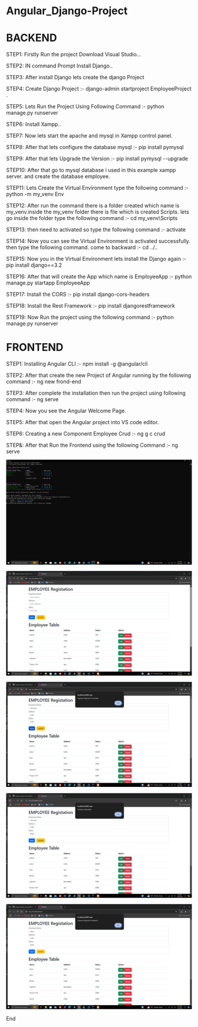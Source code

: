 # Angular_Django-Project

# BACKEND
STEP1: Firstly Run the project Download Visual Studio...



STEP2: IN command Prompt Install Django..




STEP3: After install Django lets create the django Project




STEP4: Create Django Project  :-
       django-admin startproject EmployeeProject .



       
STEP5: Lets Run the Project Using Following Command  :-
       python manage.py runserver



       
STEP6: Install Xampp..




STEP7: Now lets start the apache and mysql in Xampp control panel.




STEP8: After that lets configure the database mysql  :-
     pip install pymysql



     
STEP9: After that lets Upgrade the Version  :-
       pip install pymysql --upgrade



       
STEP10: After that go to mysql database i used in this example xampp server. and create the database employee.




STEP11: Lets Create the Virtual Environment type the following command   :-
        python -m my_venv Env



        
STEP12: After run the command there is a folder created which name is my_venv.inside the my_venv folder there is file which is created Scripts. lets go inside the folder type the following command    :-
        cd my_venv\Scripts



        
STEP13: then need to activated so type the following command    :-
     activate



     
STEP14: Now you can see the Virtual Environment is activated successfully. then type the following command. come to backward   :-
        cd ../..



        
STEP15: Now you in the Virtual Environment lets install the Django again   :-
        pip install django==3.2



        
STEP16: After that will create the App which name is EmployeeApp    :-
        python manage.py startapp EmployeeApp



        
STEP17: Install the CORS    :-
        pip install django-cors-headers



        
STEP18: Install the Rest Framework    :-
        pip install djangorestframework



        
STEP19: Now Run the project using the following command    :-
     python manage.py runserver


# FRONTEND
STEP1: Installing Angular CLI   :-
       npm install -g @angular/cli



       
STEP2: After that create the new Project of Angular running by the following command    :-
       ng new frond-end



       
STEP3: After complete the installation then run the project using following command    :-
       ng serve



       
STEP4: Now you see the Angular Welcome Page.




STEP5: After that open the Angular project into VS code editor.




STEP6: Creating a new Component Employee Crud    :-
       ng g c crud



       
STEP&: After that Run the Frontend using the following Command     :-
        ng serve


![img alt](https://github.com/Thannnuuuu/Angular_Django-Project/blob/main/employee%20front.PNG?raw=true)  



![img alt](https://github.com/Thannnuuuu/Angular_Django-Project/blob/main/employe%20registerform.PNG?raw=true)



![mg alt](https://github.com/Thannnuuuu/Angular_Django-Project/blob/main/employe%20save.PNG?raw=true)



![img alt](https://github.com/Thannnuuuu/Angular_Django-Project/blob/main/employee%20deleted.PNG?raw=true)




![img alt](https://github.com/Thannnuuuu/Angular_Django-Project/blob/main/employee%20updated.PNG?raw=true)





End
